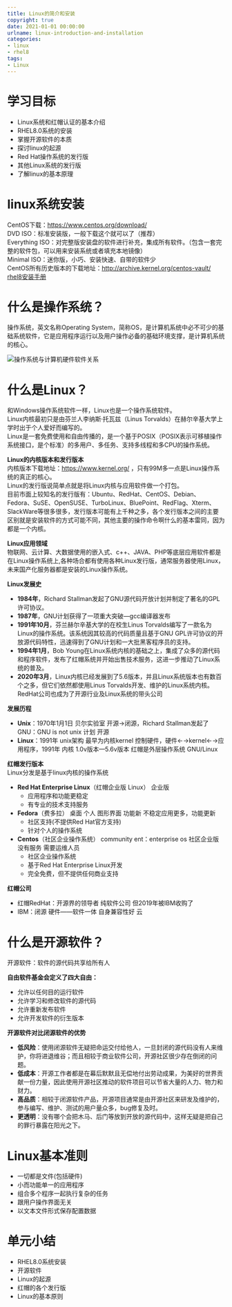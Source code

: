 ```yaml
---
title: Linux的简介和安装
copyright: true
date: 2021-01-01 00:00:00
urlname: linux-introduction-and-installation
categories:
- linux
- rhel8
tags: 
- Linux
---
```

# 学习目标  
- Linux系统和红帽认证的基本介绍
- RHEL8.0系统的安装
- 掌握开源软件的本质
- 探讨linux的起源
- Red Hat操作系统的发行版
- 其他Linux系统的发行版
- 了解linux的基本原理

# linux系统安装  
CentOS下载：https://www.centos.org/download/  
DVD ISO：标准安装版，一般下载这个就可以了（推荐）  
Everything ISO：对完整版安装盘的软件进行补充，集成所有软件。（包含一套完整的软件包，可以用来安装系统或者填充本地镜像）  
Minimal ISO：迷你版，小巧、安装快速、自带的软件少  
CentOS所有历史版本的下载地址：http://archive.kernel.org/centos-vault/
[rhel8安装手册](https://www.lofter.com/lpost/4ba01091_1cabbd565)
<!-- more -->  

# 什么是操作系统？  
操作系统，英文名称Operating System，简称OS，是计算机系统中必不可少的基础系统软件，它是应用程序运行以及用户操作必备的基础环境支撑，是计算机系统的核心。  

![操作系统与计算机硬件软件关系](https://gd-obj-001.gd2.qingstor.com/haruki/blog/cn/2022/96F0C320ADD182842FBA7D0D28146A5183660388D3149919CAB5C0163FAC9C5A.png)

# 什么是Linux？  
和Windows操作系统软件一样，Linux也是一个操作系统软件。  
Linux内核最初只是由芬兰人李纳斯·托瓦兹（Linus Torvalds）在赫尔辛基大学上学时出于个人爱好而编写的。  
Linux是一套免费使用和自由传播的，是一个基于POSIX（POSIX表示可移植操作系统接口，是个标准）的多用户、多任务、支持多线程和多CPU的操作系统。 

**Linux的内核版本和发行版本**  
内核版本下载地址：https://www.kernel.org/ ，只有99M多一点是Linux操作系统的真正的核心。  
Linux的发行版说简单点就是将Linux内核与应用软件做一个打包。  
目前市面上较知名的发行版有：Ubuntu、RedHat、CentOS、Debian、Fedora、SuSE、OpenSUSE、TurboLinux、BluePoint、RedFlag、Xterm、SlackWare等很多很多，发行版本可能有上千种之多，各个发行版本之间的主要区别就是安装软件的方式可能不同，其他主要的操作命令啊什么的基本雷同，因为都是一个内核。  

**Linux应用领域**  
物联网、云计算、大数据使用的嵌入式、c++、JAVA、PHP等底层应用软件都是在Linux操作系统上,各种场合都有使用各种Linux发行版，通常服务器使用Linux，未来国产化服务器都是安装的Linux操作系统。

**Linux发展史**  
- **1984年**，Richard Stallman发起了GNU源代码开放计划并制定了著名的GPL许可协议。
- **1987年**，GNU计划获得了一项重大突破—gcc编译器发布
- **1991年10月**，芬兰赫尔辛基大学的在校生Linus Torvalds编写了一款名为Linux的操作系统。该系统因其较高的代码质量且基于GNU GPL许可协议的开放源代码特性，迅速得到了GNU计划和一大批黑客程序员的支持。
- **1994年1月**，Bob Young在Linux系统内核的基础之上，集成了众多的源代码和程序软件，发布了红帽系统并开始出售技术服务，这进一步推动了Linux系统的普及。
- **2020年3月**，Linux内核已经发展到了5.6版本，并且Linux系统版本也有数百个之多，但它们依然都使用Linus Torvalds开发、维护的Linux系统内核。RedHat公司也成为了开源行业及Linux系统的带头公司

**发展历程**  
- **Unix**：1970年1月1日 贝尔实验室 开源→闭源，Richard Stallman发起了GNU：GNU is not unix 计划 开源
- **Linux**：1991年 unix架构 最早为内核kernel 控制硬件，硬件←→kernel←→应用程序，1991年 内核 1.0v版本—5.6v版本 红帽是外层操作系统  GNU/Linux

**红帽发行版本**  
Linux分发是基于linux内核的操作系统  
- **Red Hat Enterprise Linux**（红帽企业版 Linux） 企业版
	* 应用程序和功能更稳定
	* 有专业的技术支持服务
- **Fedora**（费多拉） 桌面 个人 图形界面 功能新 不稳定应用更多，功能更新
	* 社区支持(不提供Red Hat官方支持)
	* 针对个人的操作系统
- **Centos**（社区企业操作系统） community ent：enterprise os 社区企业版 没有服务 需要运维人员
	* 社区企业操作系统
	* 基于Red Hat Enterprise Linux开发
	* 完全免费，但不提供任何商业支持

**红帽公司**  
- 红帽RedHat：开源界的领导者 纯软件公司  但2019年被IBM收购了
- IBM：闭源 硬件——软件一体 自身兼容性好 云

# 什么是开源软件？  
开源软件：软件的源代码共享给所有人

**自由软件基金会定义了四大自由：**  
- 允许以任何目的运行软件
- 允许学习和修改软件的源代码
- 允许重新发布软件
- 允许开发软件的衍生版本

**开源软件对比闭源软件的优势**  
- **低风险**：使用闭源软件无疑把命运交付给他人，一旦封闭的源代码没有人来维护，你将进退维谷；而且相较于商业软件公司，开源社区很少存在倒闭的问题。
- **低成本**：开源工作者都是在幕后默默且无偿地付出劳动成果，为美好的世界贡献一份力量，因此使用开源社区推动的软件项目可以节省大量的人力、物力和财力。
- **高品质**：相较于闭源软件产品，开源项目通常是由开源社区来研发及维护的，参与编写、维护、测试的用户量众多，bug修复及时。
- **更透明**：没有哪个会把木马、后门等放到开放的源代码中，这样无疑是把自己的罪行暴露在阳光之下。

# Linux基本准则  
- 一切都是文件(包括硬件)
- 小而功能单一的应用程序
- 组合多个程序一起执行复杂的任务
- 跟用户操作界面无关
- 以文本文件形式保存配置数据

# 单元小结  
- RHEL8.0系统安装
- 开源软件
- Linux的起源
- 红帽的各个发行版
- Linux的基本原则
